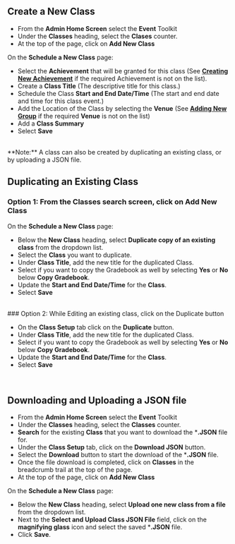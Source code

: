 ## Create a New Class
* From the **Admin Home Screen** select the **Event** Toolkit
* Under the **Classes** heading, select the **Clases** counter.
* At the top of the page, click on **Add New Class**

On the **Schedule a New Class** page:
* Select the **Achievement** that will be granted for this class (See <a href="/ui/help/apps/portal/records/achievements/define-achievement" target="_blank">**Creating New Achievement**</a> if the required Achievement is not on the list).
* Create a **Class Title** (The descriptive title for this class.)
* Schedule the Class **Start and End Date/Time** (The start and end date and time for this class event.)
* Add the Location of the Class by selecting the **Venue** (See <a href="/ui/help/apps/portal/contacts/group-management/adding-new-group" target="_blank">**Adding New Group**</a> if the required **Venue** is not on the list)
* Add a **Class Summary**
* Select **Save**
<br>
**Note:** A class can also be created by duplicating an existing class, or by uploading a JSON file.

## Duplicating an Existing Class

### Option 1:  From the Classes search screen, click on **Add New Class**

On the **Schedule a New Class** page:
* Below the **New Class** heading, select **Duplicate copy of an existing class** from the dropdown list.
* Select the **Class** you want to duplicate.
* Under **Class Title**, add the new title for the duplicated Class.
* Select if you want to copy the Gradebook as well by selecting **Yes** or **No** below **Copy Gradebook**.
* Update the **Start and End Date/Time** for the **Class**.
* Select **Save**
<br>
### Option 2: While Editing an existing class, click on the Duplicate button

* On the **Class Setup** tab click on the **Duplicate** button.
* Under **Class Title**, add the new title for the duplicated Class.
* Select if you want to copy the Gradebook as well by selecting **Yes** or **No** below **Copy Gradebook**.
* Update the **Start and End Date/Time** for the **Class**.
* Select **Save**
<br>

## Downloading and Uploading a JSON file
* From the **Admin Home Screen** select the **Event** Toolkit
* Under the **Classes** heading, select the **Classes** counter.
* **Search** for the existing **Class** that you want to download the ***.JSON** file for.
* Under the **Class Setup** tab, click on the **Download JSON** button.
* Select the **Download** button to start the download of the ***.JSON** file.
* Once the file download is completed, click on **Classes** in the breadcrumb trail at the top of the page.
* At the top of the page, click on **Add New Class**

On the **Schedule a New Class** page:
* Below the **New Class** heading, select **Upload one new class from a file** from the dropdown list.
* Next to the **Select and Upload Class JSON File** field, click on the **magnifying glass** icon and select the saved ***.JSON** file.
* Click **Save**.